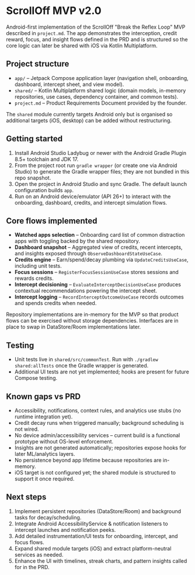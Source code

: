 # ScrollOff MVP v2.0

Android-first implementation of the ScrollOff "Break the Reflex Loop" MVP described in `project.md`. The app demonstrates the interception, credit reward, focus, and insight flows defined in the PRD and is structured so the core logic can later be shared with iOS via Kotlin Multiplatform.

## Project structure

- `app/` – Jetpack Compose application layer (navigation shell, onboarding, dashboard, intercept sheet, and view model).
- `shared/` – Kotlin Multiplatform shared logic (domain models, in-memory repositories, use cases, dependency container, and common tests).
- `project.md` – Product Requirements Document provided by the founder.

The `shared` module currently targets Android only but is organised so additional targets (iOS, desktop) can be added without restructuring.

## Getting started

1. Install Android Studio Ladybug or newer with the Android Gradle Plugin 8.5+ toolchain and JDK 17.
2. From the project root run `gradle wrapper` (or create one via Android Studio) to generate the Gradle wrapper files; they are not bundled in this repo snapshot.
3. Open the project in Android Studio and sync Gradle. The default launch configuration builds `app`.
4. Run on an Android device/emulator (API 26+) to interact with the onboarding, dashboard, credits, and intercept simulation flows.

## Core flows implemented

- **Watched apps selection** – Onboarding card list of common distraction apps with toggling backed by the shared repository.
- **Dashboard snapshot** – Aggregated view of credits, recent intercepts, and insights exposed through `ObserveDashboardStateUseCase`.
- **Credits engine** – Earn/spend/decay plumbing via `UpdateCreditsUseCase`, including unit tests.
- **Focus sessions** – `RegisterFocusSessionUseCase` stores sessions and rewards credits.
- **Intercept decisioning** – `EvaluateInterceptDecisionUseCase` produces contextual recommendations powering the intercept sheet.
- **Intercept logging** – `RecordInterceptOutcomeUseCase` records outcomes and spends credits when needed.

Repository implementations are in-memory for the MVP so that product flows can be exercised without storage dependencies. Interfaces are in place to swap in DataStore/Room implementations later.

## Testing

- Unit tests live in `shared/src/commonTest`. Run with `./gradlew shared:allTests` once the Gradle wrapper is generated.
- Additional UI tests are not yet implemented; hooks are present for future Compose testing.

## Known gaps vs PRD

- Accessibility, notifications, context rules, and analytics use stubs (no runtime integration yet).
- Credit decay runs when triggered manually; background scheduling is not wired.
- No device admin/accessibility services – current build is a functional prototype without OS-level enforcement.
- Insights are not generated automatically; repositories expose hooks for later ML/analytics layers.
- No persistence beyond app lifetime because repositories are in-memory.
- iOS target is not configured yet; the shared module is structured to support it once required.

## Next steps

1. Implement persistent repositories (DataStore/Room) and background tasks for decay/scheduling.
2. Integrate Android AccessibilityService & notification listeners to intercept launches and notification peeks.
3. Add detailed instrumentation/UI tests for onboarding, intercept, and focus flows.
4. Expand shared module targets (iOS) and extract platform-neutral services as needed.
5. Enhance the UI with timelines, streak charts, and pattern insights called for in the PRD.
